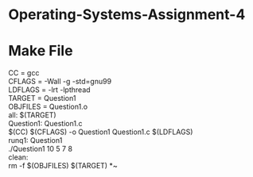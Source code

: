 # Operating-Systems-Assignment-4

<h1>Make File</h1>


<div>CC = gcc</div>
<div>CFLAGS = -Wall -g -std=gnu99</div>
<div>LDFLAGS = -lrt -lpthread</div>
<div>TARGET = Question1  </div>
<div>OBJFILES = Question1.o</div>
<div>all: $(TARGET)</div>

<div>Question1: Question1.c</div>
	<div>	$(CC) $(CFLAGS) -o Question1 Question1.c $(LDFLAGS)</div>
	
<div>runq1: Question1</div>
	<div>	./Question1 10 5 7 8</div>
	
<div>clean:</div>
	<div>	rm -f $(OBJFILES) $(TARGET) *~ </div>

